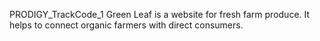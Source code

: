 PRODIGY_TrackCode_1
Green Leaf is a website for fresh farm produce. It helps to connect organic farmers with direct consumers.
